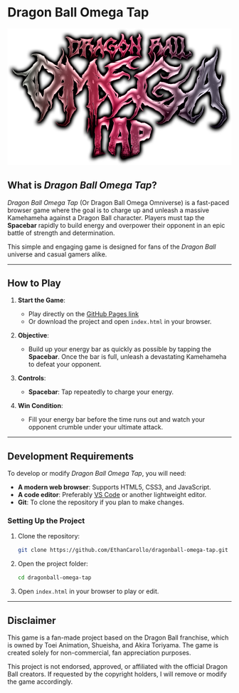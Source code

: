 # Dragon Ball Omega Tap

<div align="center">
  <img src="images/title/omegatap-title.png" alt="Dragon Ball Omega Tap Title">
</div>

## What is *Dragon Ball Omega Tap*?

*Dragon Ball Omega Tap* (Or Dragon Ball Omega Omniverse) is a fast-paced browser game where the goal is to charge up and unleash a massive Kamehameha against a Dragon Ball character. Players must tap the **Spacebar** rapidly to build energy and overpower their opponent in an epic battle of strength and determination.

This simple and engaging game is designed for fans of the *Dragon Ball* universe and casual gamers alike.

---

## How to Play

1. **Start the Game**:  
   - Play directly on the [GitHub Pages link](https://ethancarollo.github.io/dragon-ball-omega-tap/)  
   - Or download the project and open `index.html` in your browser.

2. **Objective**:  
   - Build up your energy bar as quickly as possible by tapping the **Spacebar**. Once the bar is full, unleash a devastating Kamehameha to defeat your opponent.

3. **Controls**:  
   - **Spacebar**: Tap repeatedly to charge your energy.

4. **Win Condition**:  
   - Fill your energy bar before the time runs out and watch your opponent crumble under your ultimate attack.

---

## Development Requirements

To develop or modify *Dragon Ball Omega Tap*, you will need:

- **A modern web browser**: Supports HTML5, CSS3, and JavaScript.
- **A code editor**: Preferably [VS Code](https://code.visualstudio.com/) or another lightweight editor.
- **Git**: To clone the repository if you plan to make changes.

### Setting Up the Project

1. Clone the repository:  
   ```bash
   git clone https://github.com/EthanCarollo/dragonball-omega-tap.git
   ```
2. Open the project folder:  
   ```bash
   cd dragonball-omega-tap
   ```
3. Open `index.html` in your browser to play or edit.

---

## Disclaimer

This game is a fan-made project based on the Dragon Ball franchise, which is owned by Toei Animation, Shueisha, and Akira Toriyama. The game is created solely for non-commercial, fan appreciation purposes.  

This project is not endorsed, approved, or affiliated with the official Dragon Ball creators. If requested by the copyright holders, I will remove or modify the game accordingly.
